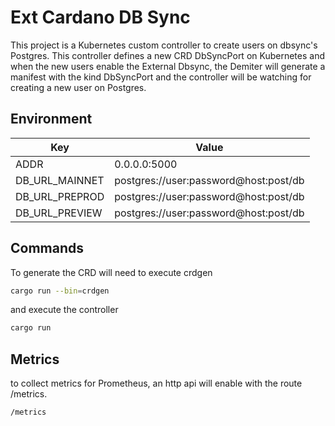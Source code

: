 # Ext Cardano DB Sync

This project is a Kubernetes custom controller to create users on dbsync's Postgres. This controller defines a new CRD DbSyncPort on Kubernetes and when the new users enable the External Dbsync, the Demiter will generate a manifest with the kind DbSyncPort and the controller will be watching for creating a new user on Postgres.

## Environment

| Key            | Value                                 |
| -------------- | ------------------------------------- |
| ADDR           | 0.0.0.0:5000                          |
| DB_URL_MAINNET | postgres://user:password@host:post/db |
| DB_URL_PREPROD | postgres://user:password@host:post/db |
| DB_URL_PREVIEW | postgres://user:password@host:post/db |

## Commands

To generate the CRD will need to execute crdgen

```bash
cargo run --bin=crdgen
```

and execute the controller

```bash
cargo run
```

## Metrics

to collect metrics for Prometheus, an http api will enable with the route /metrics.

```
/metrics
```
